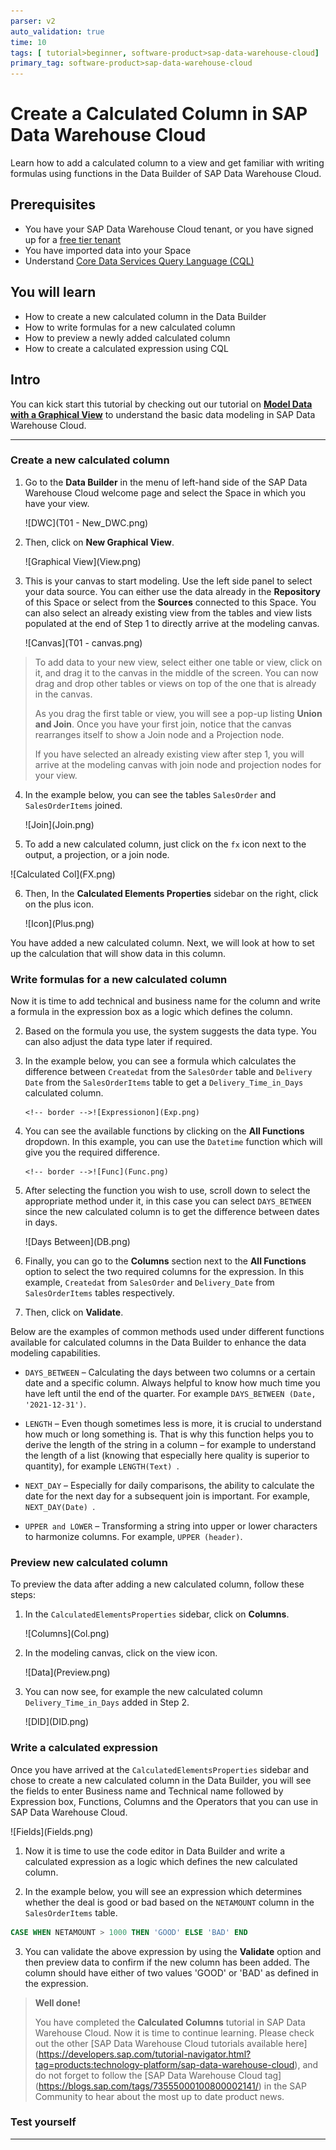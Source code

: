 ```yaml
---
parser: v2
auto_validation: true
time: 10
tags: [ tutorial>beginner, software-product>sap-data-warehouse-cloud]
primary_tag: software-product>sap-data-warehouse-cloud
---
```


# Create a Calculated Column in SAP Data Warehouse Cloud
<!-- description --> Learn how to add a calculated column to a view and get familiar with writing formulas using functions in the Data Builder of SAP Data Warehouse Cloud.

## Prerequisites
- You have your SAP Data Warehouse Cloud tenant, or you have signed up for a [free tier tenant](data-warehouse-cloud-1-begin-trial)
- You have imported data into your Space
- Understand [Core Data Services Query Language (CQL)](https://cap.cloud.sap/docs/cds/cql)


## You will learn
- How to create a new calculated column in the Data Builder
- How to write formulas for a new calculated column
- How to preview a newly added calculated column
- How to create a calculated expression using CQL


## Intro
You can kick start this tutorial by checking out our tutorial on [**Model Data with a Graphical View**](data-warehouse-cloud-graphical1-model) to understand the basic data modeling in SAP Data Warehouse Cloud.

---

### Create a new calculated column


1.	Go to the **Data Builder** in the menu of left-hand side of the SAP Data Warehouse Cloud welcome page and select the Space in which you have your view.

    <!-- border -->![DWC](T01 - New_DWC.png)

2. Then, click on **New Graphical View**.

	  <!-- border -->![Graphical View](View.png)

3. This is your canvas to start modeling. Use the left side panel to select your data source. You can either use the data already in the **Repository** of this Space or select from the **Sources** connected to this Space. You can also select an already existing view from the tables and view lists populated at the end of Step 1 to directly arrive at the modeling canvas.

    <!-- border -->![Canvas](T01 - canvas.png)    
> To add data to your new view, select either one table or view, click on it, and drag it to the canvas in the middle of the screen. You can now drag and drop other tables or views on top of the one that is already in the canvas.
>
> As you drag the first table or view, you will see a pop-up listing **Union and Join**. Once you have your first join, notice that the canvas rearranges itself to show a Join node and a Projection node.
>
> If you have selected an already existing view after step 1, you will arrive at the modeling canvas with join node and projection nodes for your view.

4. In the example below, you can see the tables `SalesOrder` and `SalesOrderItems` joined.

    <!-- border -->![Join](Join.png)

5. To add a new calculated column, just click on the `fx` icon next to the output, a projection, or a join node.
<!-- border -->![Calculated Col](FX.png)

6. Then, In the **Calculated Elements Properties** sidebar on the right, click on the plus icon.

    <!-- border -->![Icon](Plus.png)

You have added a new calculated column. Next, we will look at how to set up the calculation that will show data in this column.



### Write formulas for a new calculated column 


Now it is time to add technical and business name for the column and write a formula in the expression box as a logic which defines the column.


2. Based on the formula you use, the system suggests the data type. You can also adjust the data type later if required.

3. In the example below, you can see a formula which calculates the difference between `Createdat` from the `SalesOrder` table and `Delivery Date` from the `SalesOrderItems` table to get a `Delivery_Time_in_Days` calculated column.

	   <!-- border -->![Expressionon](Exp.png)

4. You can see the available functions by clicking on the **All Functions** dropdown. In this example, you can use the `Datetime` function which will give you the required difference.

	   <!-- border -->![Func](Func.png)

5. After selecting the function you wish to use, scroll down to select the appropriate method under it, in this case you can select `DAYS_BETWEEN` since the new calculated column is to get the difference between dates in days.

    <!-- border -->![Days Between](DB.png)

6. Finally, you can go to the **Columns** section next to the **All Functions** option to select the two required columns for the expression. In this example, `Createdat` from `SalesOrder` and `Delivery_Date` from `SalesOrderItems` tables respectively.

7. Then, click on **Validate**.

Below are the examples of common methods used under different functions available for calculated columns in the Data Builder to enhance the data modeling capabilities.

- `DAYS_BETWEEN` – Calculating the days between two columns or a certain date and a specific column. Always helpful to know how much time you have left until the end of the quarter. For example `DAYS_BETWEEN (Date, '2021-12-31')`.

- `LENGTH` – Even though sometimes less is more, it is crucial to understand how much or long something is. That is why this function helps you to derive the length of the string in a column – for example to understand the length of a list (knowing that especially here quality is superior to quantity), for example `LENGTH(Text) `.

- `NEXT_DAY` – Especially for daily comparisons, the ability to calculate the date for the next day for a subsequent join is important. For example, `NEXT_DAY(Date) `.

- `UPPER and LOWER` – Transforming a string into upper or lower characters to harmonize columns. For example, `UPPER (header)`.




### Preview new calculated column


To preview the data after adding a new calculated column, follow these steps:

1.	In the `CalculatedElementsProperties` sidebar, click on **Columns**.

    <!-- border -->![Columns](Col.png)

2.	In the modeling canvas, click on the view icon.

    <!-- border -->![Data](Preview.png)

3.	You can now see, for example the new calculated column `Delivery_Time_in_Days` added in Step 2.

    <!-- border -->![DID](DID.png)




### Write a calculated expression



Once you have arrived at the `CalculatedElementsProperties` sidebar and chose to create a new calculated column in the Data Builder, you will see the fields to enter Business name and Technical name followed by Expression box, Functions, Columns and the Operators that you can use in SAP Data Warehouse Cloud.

  <!-- border -->![Fields](Fields.png)

1. Now it is time to use the code editor in Data Builder and write a calculated expression as a logic which defines the new calculated column.

2. In the example below, you will see an expression which determines whether the deal is good or bad based on the ` NETAMOUNT ` column in the `SalesOrderItems` table.
```SQL
CASE WHEN NETAMOUNT > 1000 THEN 'GOOD' ELSE 'BAD' END
```


3. You can validate the above expression by using the **Validate** option and then preview data to confirm if the new column has been added. The column should have either of two values 'GOOD' or 'BAD' as defined in the expression.


> **Well done!**
>
> You have completed the **Calculated Columns** tutorial in SAP Data Warehouse Cloud. Now it is time to continue learning. Please check out the other [SAP Data Warehouse Cloud tutorials available here] (https://developers.sap.com/tutorial-navigator.html?tag=products:technology-platform/sap-data-warehouse-cloud), and do not forget to follow the [SAP Data Warehouse Cloud tag] (https://blogs.sap.com/tags/73555000100800002141/) in the SAP Community to hear about the most up to date product news.





### Test yourself






---
